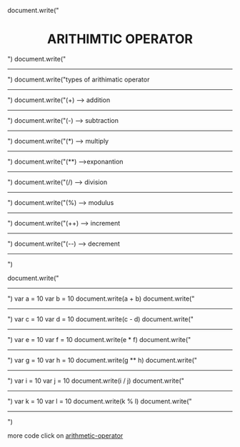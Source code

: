 document.write("<center><h1>ARITHIMTIC OPERATOR</h1></center>")
document.write("<hr>")
document.write("types of arithimatic operator <hr>")
document.write("(+) --> addition<hr>")
document.write("(-) --> subtraction<hr>")
document.write("(*) --> multiply<hr>")
document.write("(**) -->exponantion <hr>")
document.write("(/) --> division<hr>")
document.write("(%) --> modulus<hr>")
document.write("(++) --> increment<hr>")
document.write("(--) --> decrement<hr>")


document.write("<hr>")
var a = 10
var b = 10
document.write(a + b)
document.write("<hr>")
var c = 10
var d = 10
document.write(c - d)
document.write("<hr>")
var e = 10
var f = 10
document.write(e * f)
document.write("<hr>")
var g = 10
var h = 10
document.write(g ** h)
document.write("<hr>")
var i = 10
var j = 10
document.write(i / j)
document.write("<hr>")
var k = 10
var l = 10
document.write(k % l)
document.write("<hr>")

more code click on [arithmetic-operator](../js/arithmetic-opertors.js)
